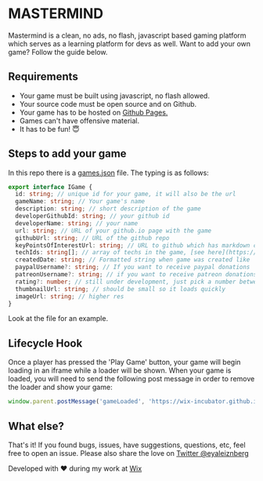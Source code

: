 # MASTERMIND
Mastermind is a clean, no ads, no flash, javascript based gaming platform which serves as a learning platform for devs as well. Want to add your own game? Follow the guide below.

## Requirements
* Your game must be built using javascript, no flash allowed.
* Your source code must be open source and on Github.
* Your game has to be hosted on [Github Pages.](https://www.github.io)
* Games can't have offensive material.
* It has to be fun! 😇

## Steps to add your game
In this repo there is a [games.json](https://github.com/wix-incubator/mastermind/blob/master/games/games.json) file. The typing is as follows:

```typescript
export interface IGame {
  id: string; // unique id for your game, it will also be the url
  gameName: string; // Your game's name
  description: string; // short description of the game
  developerGithubId: string; // your github id
  developerName: string; // your name
  url: string; // URL of your github.io page with the game
  githubUrl: string; // URL of the github repo
  keyPointsOfInterestUrl: string; // URL to github which has markdown code which highlights interesting code in the game
  techIds: string[]; // array of techs in the game, [see here](https://github.com/wix-incubator/mastermind/blob/master/src/Constants/techData.ts)
  createdDate: string; // Formatted string when game was created like 'Mar 25, 2018'
  paypalUsername?: string; // If you want to receive paypal donations
  patreonUsername?: string; // if you want to receive patreon donations
  rating?: number; // still under development, just pick a number between 1 and 5 for now.
  thumbnailUrl: string; // should be small so it loads quickly
  imageUrl: string; // higher res
}
```

Look at the file for an example.

## Lifecycle Hook
Once a player has pressed the 'Play Game' button, your game will begin loading in an iframe while a loader will be shown. When your game is loaded, you will need to send the following post message in order to remove the loader and show your game:

```javascript
window.parent.postMessage('gameLoaded', 'https://wix-incubator.github.io');
```

## What else?
That's it! If you found bugs, issues, have suggestions, questions, etc, feel free to open an issue. Please also share the love on [Twitter @eyaleiznberg](https://www.twitter.com/eyaleizenberg)

Developed with ❤️  during my work at [Wix](https://www.twitter.com/WixEng)
